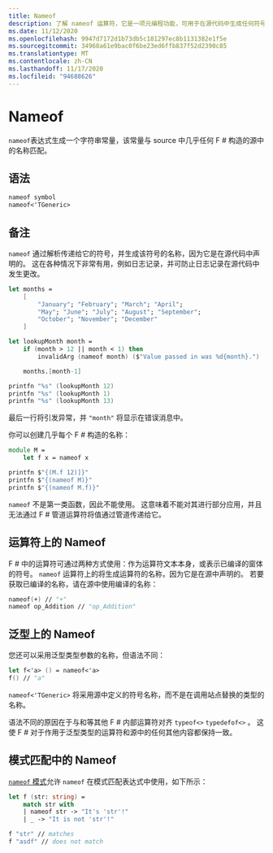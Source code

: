 ```yaml
---
title: Nameof
description: 了解 nameof 运算符，它是一项元编程功能，可用于在源代码中生成任何符号的名称。
ms.date: 11/12/2020
ms.openlocfilehash: 9947d7172d1b73db5c181297ec8b1131382e1f5e
ms.sourcegitcommit: 34968a61e9bac0f6be23ed6ffb837f52d2390c85
ms.translationtype: MT
ms.contentlocale: zh-CN
ms.lasthandoff: 11/17/2020
ms.locfileid: "94688626"
---
```

# <a name="nameof"></a>Nameof

`nameof`表达式生成一个字符串常量，该常量与 source 中几乎任何 F # 构造的源中的名称匹配。

## <a name="syntax"></a>语法

```fsharp
nameof symbol
nameof<'TGeneric>
```

## <a name="remarks"></a>备注

`nameof` 通过解析传递给它的符号，并生成该符号的名称，因为它是在源代码中声明的。 这在各种情况下非常有用，例如日志记录，并可防止日志记录在源代码中发生更改。

```fsharp
let months =
    [
        "January"; "February"; "March"; "April";
        "May"; "June"; "July"; "August"; "September";
        "October"; "November"; "December"
    ]

let lookupMonth month =
    if (month > 12 || month < 1) then
        invalidArg (nameof month) ($"Value passed in was %d{month}.")

    months.[month-1]

printfn "%s" (lookupMonth 12)
printfn "%s" (lookupMonth 1)
printfn "%s" (lookupMonth 13)
```

最后一行将引发异常，并 `"month"` 将显示在错误消息中。

你可以创建几乎每个 F # 构造的名称：

```fsharp
module M =
    let f x = nameof x

printfn $"{(M.f 12)]}"
printfn $"{(nameof M)}"
printfn $"{(nameof M.f)}"
```

`nameof` 不是第一类函数，因此不能使用。 这意味着不能对其进行部分应用，并且无法通过 F # 管道运算符将值通过管道传递给它。

## <a name="nameof-on-operators"></a>运算符上的 Nameof

F # 中的运算符可通过两种方式使用：作为运算符文本本身，或表示已编译的窗体的符号。 `nameof` 运算符上的将生成运算符的名称，因为它是在源中声明的。 若要获取已编译的名称，请在源中使用编译的名称：

```fsharp
nameof(+) // "+"
nameof op_Addition // "op_Addition"
```

## <a name="nameof-on-generics"></a>泛型上的 Nameof

您还可以采用泛型类型参数的名称，但语法不同：

```fsharp
let f<'a> () = nameof<'a>
f() // "a"
```

`nameof<'TGeneric>` 将采用源中定义的符号名称，而不是在调用站点替换的类型的名称。

语法不同的原因在于与和等其他 F # 内部运算符对齐 `typeof<>` `typedefof<>` 。 这使 F # 对于作用于泛型类型的运算符和源中的任何其他内容都保持一致。

## <a name="nameof-in-pattern-matching"></a>模式匹配中的 Nameof

[ `nameof` 模式](pattern-matching.md#nameof-pattern)允许 `nameof` 在模式匹配表达式中使用，如下所示：

```fsharp
let f (str: string) =
    match str with
    | nameof str -> "It's 'str'!"
    | _ -> "It is not 'str'!"

f "str" // matches
f "asdf" // does not match
```
